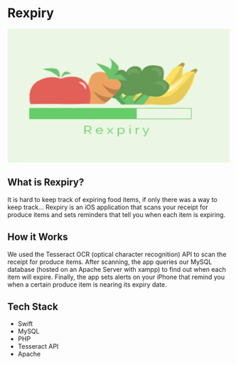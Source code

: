 # Rexpiry
<img src="images/rexpiry.png" width="500" height="300">

## What is Rexpiry?
It is hard to keep track of expiring food items, if only there was a way to keep track...
Rexpiry is an iOS application that scans your receipt for produce items and sets reminders that tell you when each item is expiring.

## How it Works
We used the Tesseract OCR (optical character recognition) API to scan the receipt for produce items. After scanning, the app queries our MySQL database (hosted on an Apache Server with xampp) to find out when each item will expire. Finally, the app sets alerts on your iPhone that remind you when a certain produce item is nearing its expiry date.

## Tech Stack
- Swift
- MySQL
- PHP
- Tesseract API
- Apache
